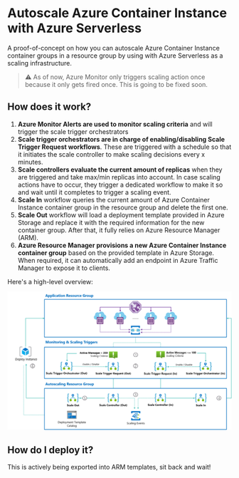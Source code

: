 # Autoscale Azure Container Instance with Azure Serverless

A proof-of-concept on how you can autoscale Azure Container Instance container groups in a resource group by using with Azure Serverless as a scaling infrastructure.

> ⚠ As of now, Azure Monitor only triggers scaling action once because it only gets fired once. This is going to be fixed soon.

## How does it work?

1. **Azure Monitor Alerts are used to monitor scaling criteria** and will trigger the scale trigger orchestrators
2. **Scale trigger orchestrators are in charge of enabling/disabling Scale Trigger Request workflows**. These are triggered with a schedule so that it initiates the scale controller to make scaling decisions every x minutes.
3. **Scale controllers evaluate the current amount of replicas** when they are triggered and take max/min replicas into account. In case scaling actions have to occur, they trigger a dedicated workflow to make it so and wait until it completes to trigger a scaling event.
4. **Scale In** workflow queries the current amount of Azure Container Instance container group in the resource group and delete the first one.
5. **Scale Out** workflow will load a deployment template provided in Azure Storage and replace it with the required information for the new container group. After that, it fully relies on Azure Resource Manager (ARM).
6. **Azure Resource Manager provisions a new Azure Container Instance container group** based on the provided template in Azure Storage. When required, it can automatically add an endpoint in Azure Traffic Manager to expose it to clients.

Here's a high-level overview:

![Overview](./media/overview.png)

## How do I deploy it?

This is actively being exported into ARM templates, sit back and wait!
